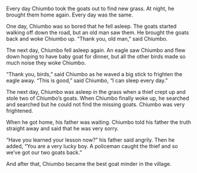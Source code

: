 Every day Chiumbo took the goats out to find new grass. At night, he brought them home again. Every day was the same.

One day, Chiumbo was so bored that he fell asleep. The goats started walking off down the road, but an old man saw them. He brought the goats back and woke Chiumbo up. “Thank you, old man,” said Chiumbo.

The next day, Chiumbo fell asleep again. An eagle saw Chiumbo and flew down hoping to have baby goat for dinner, but all the other birds made so much noise they woke Chiumbo.

“Thank you, birds,” said Chiumbo as he waved a big stick to frighten the eagle away. “This is good,” said Chiumbo, “I can sleep every day.”

The next day, Chiumbo was asleep in the grass when a thief crept up and stole two of Chiumbo’s goats. When Chiumbo finally woke up, he searched and searched but he could not find the missing goats. Chiumbo was very frightened.

When he got home, his father was waiting. Chiumbo told his father the truth straight away and said that he was very sorry.

“Have you learned your lesson now?” his father said angrily. Then he added, “You are a very lucky boy. A policeman caught the thief and so we’ve got our two goats back.”

And after that, Chiumbo became the best goat minder in the village.
